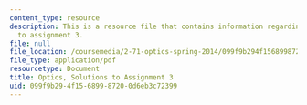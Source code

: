```yaml
---
content_type: resource
description: This is a resource file that contains information regarding optics, solutions
  to assignment 3.
file: null
file_location: /coursemedia/2-71-optics-spring-2014/099f9b294f15689987200d6eb3c72399_MIT2_71S14_HW_3_sols.pdf
file_type: application/pdf
resourcetype: Document
title: Optics, Solutions to Assignment 3
uid: 099f9b29-4f15-6899-8720-0d6eb3c72399
---
```

